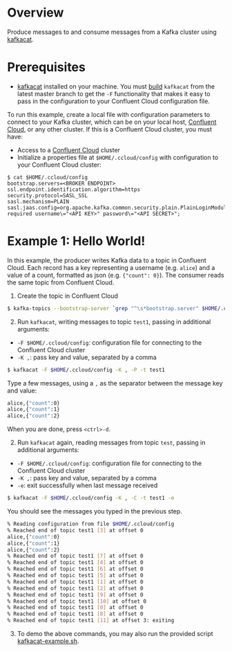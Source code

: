 # Overview

Produce messages to and consume messages from a Kafka cluster using [kafkacat](https://github.com/edenhill/kafkacat).


# Prerequisites

* [kafkacat](https://github.com/edenhill/kafkacat) installed on your machine.  You must [build](https://github.com/edenhill/kafkacat#build) `kafkacat` from the latest master branch to get the `-F` functionality that makes it easy to pass in the configuration to your Confluent Cloud configuration file.

To run this example, create a local file with configuration parameters to connect to your Kafka cluster, which can be on your local host, [Confluent Cloud](https://www.confluent.io/confluent-cloud/?utm_source=github&utm_medium=demo&utm_campaign=ch.examples_type.community_content.clients-ccloud), or any other cluster.
If this is a Confluent Cloud cluster, you must have:

* Access to a [Confluent Cloud](https://www.confluent.io/confluent-cloud/?utm_source=github&utm_medium=demo&utm_campaign=ch.examples_type.community_content.clients-ccloud) cluster
* Initialize a properties file at `$HOME/.ccloud/config` with configuration to your Confluent Cloud cluster:

```shell
$ cat $HOME/.ccloud/config
bootstrap.servers=<BROKER ENDPOINT>
ssl.endpoint.identification.algorithm=https
security.protocol=SASL_SSL
sasl.mechanism=PLAIN
sasl.jaas.config=org.apache.kafka.common.security.plain.PlainLoginModule required username\="<API KEY>" password\="<API SECRET>";
```

# Example 1: Hello World!

In this example, the producer writes Kafka data to a topic in Confluent Cloud. 
Each record has a key representing a username (e.g. `alice`) and a value of a count, formatted as json (e.g. `{"count": 0}`).
The consumer reads the same topic from Confluent Cloud.

1. Create the topic in Confluent Cloud

```bash
$ kafka-topics --bootstrap-server `grep "^\s*bootstrap.server" $HOME/.ccloud/config | tail -1` --command-config $HOME/.ccloud/config --topic test1 --create --replication-factor 3 --partitions 6
```

2. Run `kafkacat`, writing messages to topic `test1`, passing in additional arguments:

* `-F $HOME/.ccloud/config`: configuration file for connecting to the Confluent Cloud cluster
* `-K ,`: pass key and value, separated by a comma

```bash
$ kafkacat -F $HOME/.ccloud/config -K , -P -t test1
```

Type a few messages, using a `,` as the separator between the message key and value:

```bash
alice,{"count":0}
alice,{"count":1}
alice,{"count":2}
```

When you are done, press `<ctrl>-d`.

2. Run `kafkacat` again, reading messages from topic `test`, passing in additional arguments:

* `-F $HOME/.ccloud/config`: configuration file for connecting to the Confluent Cloud cluster
* `-K ,`: pass key and value, separated by a comma
* `-e`: exit successfully when last message received

```bash
$ kafkacat -F $HOME/.ccloud/config -K , -C -t test1 -e
```

You should see the messages you typed in the previous step.

```bash
% Reading configuration from file $HOME/.ccloud/config
% Reached end of topic test1 [3] at offset 0
alice,{"count":0}
alice,{"count":1}
alice,{"count":2}
% Reached end of topic test1 [7] at offset 0
% Reached end of topic test1 [4] at offset 0
% Reached end of topic test1 [6] at offset 0
% Reached end of topic test1 [5] at offset 0
% Reached end of topic test1 [1] at offset 0
% Reached end of topic test1 [2] at offset 0
% Reached end of topic test1 [9] at offset 0
% Reached end of topic test1 [10] at offset 0
% Reached end of topic test1 [0] at offset 0
% Reached end of topic test1 [8] at offset 0
% Reached end of topic test1 [11] at offset 3: exiting
```

3. To demo the above commands, you may also run the provided script [kafkacat-example.sh](kafkacat-example.sh).
